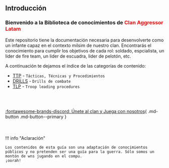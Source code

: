 ## Introducción
<h3>Bienvenido a la Biblioteca de conocimientos de <span style="color: #EE0F0F;">Clan Aggressor Latam</span></h3>
Este repositorio tiene la documentación necesaria para desenvolverte como un infante capaz en el contexto milsim de nuestro clan. Encontrarás el conocimiento para cumplir los objetivos de cada rol: soldado, espcialista, un lider de fire team, un lider de escuadra, lider de pelotón, etc.

A continuación te dejamos el índice de las categorías de contenido:

- [TTP](ttp/ttp.md) - `Tácticas, Técnicas y Procedimientos`
- [DRILLS](drills/drills.md) - `Drills de combate`
- [TLP](tlp/tlp.md) - `Troop leading procedures`
<br>
<br>

[:fontawesome-brands-discord: Únete al clan y Juega con nosotros](https://discord.gg/sYUM6NQ4yN){ .md-button .md-button--primary }
<br>
<br>
<br>
<br>
!!! info "Aclaración"

    Los contenidos de esta guía son una adaptación de conocimientos públicos y no pretenden ser una guía para la guerra. Sólo somos un montón de wns jugando en el compu.
    ¡oorah!